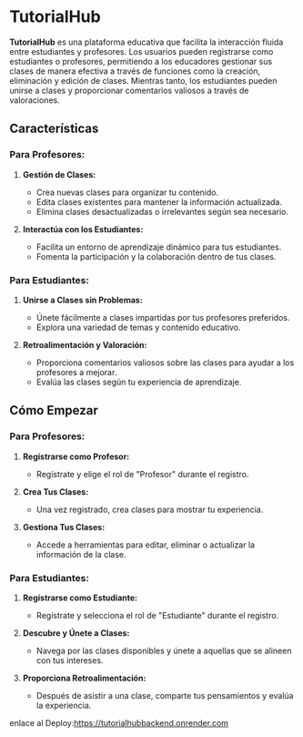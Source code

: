 # TutorialHub

**TutorialHub** es una plataforma educativa que facilita la interacción fluida entre estudiantes y profesores. Los usuarios pueden registrarse como estudiantes o profesores, permitiendo a los educadores gestionar sus clases de manera efectiva a través de funciones como la creación, eliminación y edición de clases. Mientras tanto, los estudiantes pueden unirse a clases y proporcionar comentarios valiosos a través de valoraciones.

## Características

### Para Profesores:

1. **Gestión de Clases:**
   - Crea nuevas clases para organizar tu contenido.
   - Edita clases existentes para mantener la información actualizada.
   - Elimina clases desactualizadas o irrelevantes según sea necesario.

2. **Interactúa con los Estudiantes:**
   - Facilita un entorno de aprendizaje dinámico para tus estudiantes.
   - Fomenta la participación y la colaboración dentro de tus clases.

### Para Estudiantes:

1. **Unirse a Clases sin Problemas:**
   - Únete fácilmente a clases impartidas por tus profesores preferidos.
   - Explora una variedad de temas y contenido educativo.

2. **Retroalimentación y Valoración:**
   - Proporciona comentarios valiosos sobre las clases para ayudar a los profesores a mejorar.
   - Evalúa las clases según tu experiencia de aprendizaje.

## Cómo Empezar

### Para Profesores:

1. **Registrarse como Profesor:**
   - Regístrate y elige el rol de "Profesor" durante el registro.

2. **Crea Tus Clases:**
   - Una vez registrado, crea clases para mostrar tu experiencia.

3. **Gestiona Tus Clases:**
   - Accede a herramientas para editar, eliminar o actualizar la información de la clase.

### Para Estudiantes:

1. **Registrarse como Estudiante:**
   - Regístrate y selecciona el rol de "Estudiante" durante el registro.

2. **Descubre y Únete a Clases:**
   - Navega por las clases disponibles y únete a aquellas que se alineen con tus intereses.

3. **Proporciona Retroalimentación:**
   - Después de asistir a una clase, comparte tus pensamientos y evalúa la experiencia.

enlace al Deploy:https://tutorialhubbackend.onrender.com
